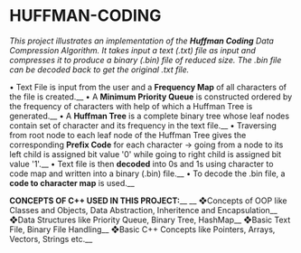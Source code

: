 # HUFFMAN-CODING
*This project illustrates an implementation of the **Huffman Coding** Data Compression Algorithm. It takes input a text (.txt) file as input and compresses   it to produce a binary (.bin) file of reduced size. The .bin file can be decoded back to get the original .txt file.*

• Text File is input from the user and a **Frequency Map** of all characters of the file is created.__
• A **Minimum Priority Queue** is constructed ordered by the frequency of characters with help of which a Huffman Tree is generated.__
• A **Huffman Tree** is a complete binary tree whose leaf nodes contain set of character and its frequency in the text file.__
• Traversing from root node to each leaf node of the Huffman Tree gives the corresponding **Prefix Code** for each character -> going from a node to its left   child is assigned bit value '0' while going to right child is assigned bit value '1'.__
• Text file is then **decoded** into 0s and 1s using character to code map and written into a binary (.bin) file.__
• To decode the .bin file, a **code to character map** is used.__

**CONCEPTS OF C++ USED IN THIS PROJECT:**__
__
❖Concepts of OOP like Classes and Objects, Data Abstraction, Inheritence and Encapsulation__
❖Data Structures like Priority Queue, Binary Tree, HashMap__
❖Basic Text File, Binary File Handling__
❖Basic C++ Concepts like Pointers, Arrays, Vectors, Strings etc.__
